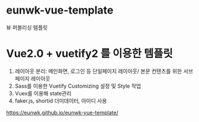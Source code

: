 # eunwk-vue-template
뷰 퍼블리싱 템플릿

# Vue2.0 + vuetify2 를 이용한 템플릿  
1. 레이아웃 분리: 메인화면, 로그인 등 단일페이지 레이아웃/ 본문 컨텐츠를 위한 서브페이지 레이아웃 
2. Sass를 이용한 Vuetify Customizing 설정 및 Style 작업 
3. Vuex를 이용해 state관리 
4. faker.js, shortid 더미데이터, 아이디 사용

https://eunwk.github.io/eunwk-vue-template/
